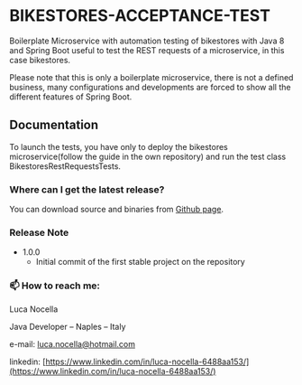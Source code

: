 # BIKESTORES-ACCEPTANCE-TEST
Boilerplate Microservice with automation testing of bikestores with Java 8 and Spring Boot useful to test the REST requests of a microservice, in this case bikestores.

Please note that this is only a boilerplate microservice, there is not a defined business, many configurations and developments are forced to show all the different features of Spring Boot.

## Documentation
To launch the tests, you have only to deploy the bikestores microservice(follow the guide in the own repository) and run the test class BikestoresRestRequestsTests.
 

### Where can I get the latest release?
You can download source and binaries from [Github page](https://github.com/LucaNocella1993/bikestores-acceptance-tests.git).
 

### Release Note
+ 1.0.0
    + Initial commit of the first stable project on the repository
    
### 📫 How to reach me:

Luca Nocella

Java Developer – Naples – Italy

e-mail: [luca.nocella@hotmail.com](luca.nocella@hotmail.com)
 
linkedin: [https://www.linkedin.com/in/luca-nocella-6488aa153/](https://www.linkedin.com/in/luca-nocella-6488aa153/)
